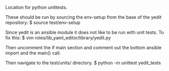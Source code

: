 Location for python unittests.

These should be run by sourcing the env-setup from the base of the yedit repository:
$ source test/env-setup

Since yedit is an ansible module it does not like to be run with unit tests.  To fix this:
$ vim roles/lib_yaml_editor/library/yedit.py

Then uncomment the if main section and comment out the bottom ansible import and the main() call.

Then navigate to the test/units/ directory.
$ python -m unittest yedit_tests
